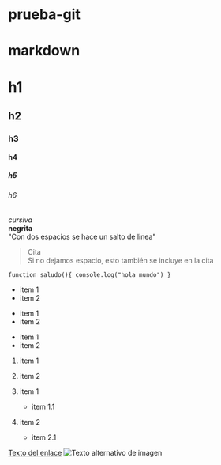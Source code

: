 # prueba-git
# markdown

# h1
## h2
### h3
#### h4
##### h5
###### h6

*cursiva*  
**negrita**  
"Con dos espacios se hace un salto de linea"
>Cita  
Si no dejamos espacio, esto también se incluye en la cita

`function saludo(){
  console.log("hola mundo")
}`

* item 1
* item 2
- item 1
- item 2
+ item 1
+ item 2
1. item 1
2. item 2

1. item 1
   * item 1.1
2. item 2
    * item 2.1

[Texto del enlace](url)
![Texto alternativo de imagen](url)
